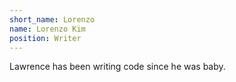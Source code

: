 ```yaml
---
short_name: Lorenzo
name: Lorenzo Kim
position: Writer
---
```

Lawrence has been writing code since he was baby.